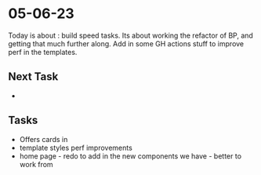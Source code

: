 # 05-06-23

Today is about : build speed tasks. Its about working the refactor of BP, and getting that much further along.
Add in some GH actions stuff to improve perf in the templates.

## Next Task
-

## Tasks

- Offers cards in
- template styles perf improvements
- home page - redo to add in the new components we have - better to work from
